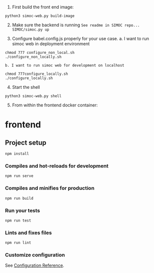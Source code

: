 1. First build the front end image:
```
python3 simoc-web.py build-image
```

2. Make sure the backend is running 
`See readme in SIMOC repo... SIMOC/simoc.py up`

3. Configure babel.config.js properly for your use case.
    a. I want to run simoc web in deployment environment
```
chmod 777 configure_non_local.sh
./configure_non_locally.sh
```
    b. I want to run simoc web for development on localhost
```
chmod 777configure_locally.sh
./configure_locally.sh
```

4. Start the shell
```
python3 simoc-web.py shell
```

5. From within the frontend docker container:
# frontend

## Project setup
```
npm install
```

### Compiles and hot-reloads for development
```
npm run serve
```

### Compiles and minifies for production
```
npm run build
```

### Run your tests
```
npm run test
```

### Lints and fixes files
```
npm run lint
```

### Customize configuration
See [Configuration Reference](https://cli.vuejs.org/config/).

